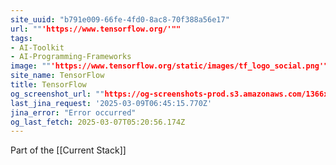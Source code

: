```yaml
---
site_uuid: "b791e009-66fe-4fd0-8ac8-70f388a56e17"
url: ""'https://www.tensorflow.org/'""
tags:
- AI-Toolkit
- AI-Programming-Frameworks
image: ""'https://www.tensorflow.org/static/images/tf_logo_social.png'""
site_name: TensorFlow
title: TensorFlow
og_screenshot_url: ""https://og-screenshots-prod.s3.amazonaws.com/1366x768/80/false/f60b32602abc89a510cc723fc48d7ff817c71c2e11e731decd02d67d9f71e12a.jpeg""
last_jina_request: '2025-03-09T06:45:15.770Z'
jina_error: "Error occurred"
og_last_fetch: 2025-03-07T05:20:56.174Z
---
```

Part of the [[Current Stack]]

